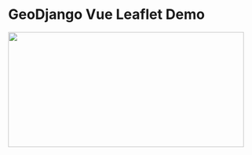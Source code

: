 # GeoDjango Vue Leaflet Demo

<img src="https://media.giphy.com/media/94qa7yE8C0mTORHC1g/giphy.gif" width="480" height="234" />
